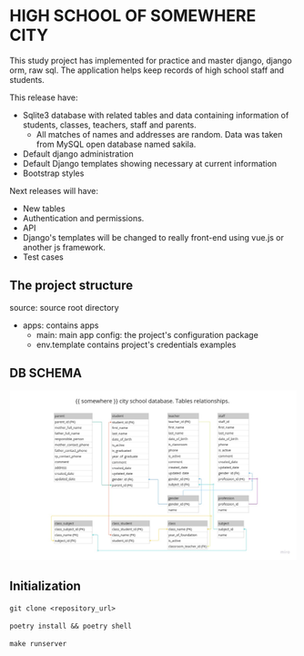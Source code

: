 # HIGH SCHOOL OF SOMEWHERE CITY
This study project has implemented for practice and master django, django orm, raw sql.
The application helps keep records of high school staff and students.

This release have:
- Sqlite3 database with related tables and data containing information of students, classes, teachers, staff and parents.
  * All matches of names and addresses are random. Data was taken from MySQL open database named sakila.  
- Default django administration
- Default Django templates showing necessary at current information
- Bootstrap styles

Next releases will have:
- New tables
- Authentication and permissions. 
- API
- Django's templates will be changed to really front-end using vue.js or another js framework. 
- Test cases

## The project structure
source: source root directory
  - apps: contains apps
    - main: main app
  config: the project's configuration package
    - env.template contains project's credentials examples

## DB SCHEMA

![schema](stuff/school_main_schema_003.jpg)
## Initialization
```git clone <repository_url>```

```poetry install && poetry shell```

```make runserver```

